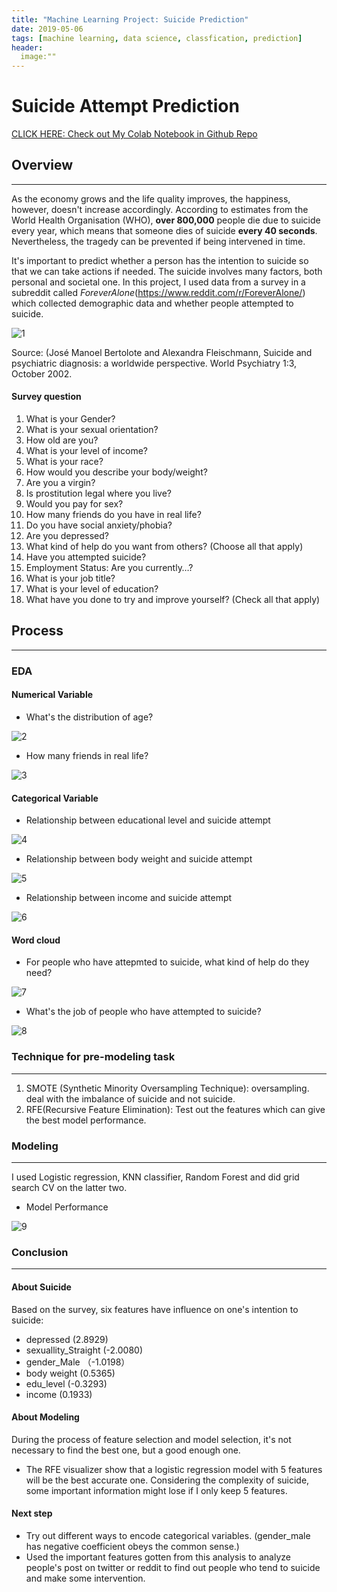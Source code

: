 ```yaml
---
title: "Machine Learning Project: Suicide Prediction"
date: 2019-05-06
tags: [machine learning, data science, classfication, prediction]
header:
  image:""
---
```


  
  # Suicide Attempt Prediction

[CLICK HERE: Check out My Colab Notebook in Github Repo](https://github.com/lanzizuan/suicide-attempt-prediction/blob/master/Suicide_Attempt_Prediction.ipynb)

 


      
## Overview
---
As the economy grows and the life quality improves, the happiness, however, doesn't increase accordingly.  According to estimates from the World Health Organisation (WHO), **over 800,000** people die due to suicide every year, which means that someone dies of suicide **every 40 seconds**. Nevertheless, the tragedy can be prevented if being intervened in time.

It's important to predict whether a person has the intention to suicide so that we can take actions if needed. The suicide involves many factors, both personal and societal one.
In this project, I used data from a survey in a subreddit called *ForeverAlone*(https://www.reddit.com/r/ForeverAlone/) which collected demographic data and whether people attempted to suicide.

![1](https://ourworldindata.org/wp-content/uploads/2016/06/GenderAge-768x481.png)

Source: (José Manoel Bertolote and Alexandra Fleischmann, Suicide and psychiatric diagnosis: a worldwide perspective. World Psychiatry 1:3, October 2002.

#### Survey question
1.  What is your Gender?	
2. What is your sexual orientation?	
3. How old are you?	
4. What is your level of income?	
5. What is your race?	
6. How would you describe your body/weight?	
7. Are you a virgin?	
8. Is prostitution legal where you live?	
9. Would you pay for sex?	
10. How many friends do you have in real life?
11. Do you have social anxiety/phobia?	
12. Are you depressed?	
13. What kind of help do you want from others? (Choose all that apply)	
14. Have you attempted suicide?	
15. Employment Status: Are you currently…?	
16. What is your job title?	
17. What is your level of education?	
18. What have you done to try and improve yourself? (Check all that apply)	



## Process  
---
### EDA 
#### Numerical Variable

* What's the distribution of age?

![2](https://raw.githubusercontent.com/lanzizuan/suicide-attempt-prediction/master/image/1.png)    

* How many friends in real life?

![3](https://raw.githubusercontent.com/lanzizuan/suicide-attempt-prediction/master/image/2.png) 

#### Categorical Variable

* Relationship between educational level and suicide attempt

![4](https://raw.githubusercontent.com/lanzizuan/suicide-attempt-prediction/master/image/3.png) 

* Relationship between body weight and suicide attempt

![5](https://raw.githubusercontent.com/lanzizuan/suicide-attempt-prediction/master/image/4.png) 

* Relationship between income and suicide attempt

![6](https://raw.githubusercontent.com/lanzizuan/suicide-attempt-prediction/master/image/5.png) 

#### Word cloud

* For people who have attepmted to suicide, what kind of help do they need?

![7](https://raw.githubusercontent.com/lanzizuan/suicide-attempt-prediction/master/image/6.png)

* What's the job of people who have attempted to suicide?

![8](https://raw.githubusercontent.com/lanzizuan/suicide-attempt-prediction/master/image/7.png)



### Technique for pre-modeling task
---
 
1. SMOTE (Synthetic Minority Oversampling Technique): oversampling. deal with the imbalance of suicide and not suicide.
2. RFE(Recursive Feature Elimination): Test out the features which can give the best model performance.



### Modeling
---

I used Logistic regression, KNN classifier, Random Forest and did grid search CV on the latter two. 


* Model Performance

![9](https://raw.githubusercontent.com/lanzizuan/suicide-attempt-prediction/master/image/8.png)



### Conclusion
---
#### About Suicide
 
 Based on the survey, six features have influence on one's intention to suicide:
 * depressed (2.8929) 
 * sexuallity_Straight (-2.0080) 
 * gender_Male （-1.0198）
 * body weight (0.5365) 
 * edu_level (-0.3293) 
 * income (0.1933)

#### About Modeling

During the process of feature selection and model selection, it's not necessary to find the best one, but a good enough one.
* The RFE visualizer show that a logistic regression model with 5 features will be the best accurate one. Considering the complexity of suicide, some important information might lose if I only keep 5 features.

#### Next step

* Try out different ways to encode categorical variables. (gender_male has negative coefficient obeys the common sense.)
* Used the important features gotten from this analysis to analyze people's post on twitter or reddit to find out people who tend to suicide and make some intervention.
